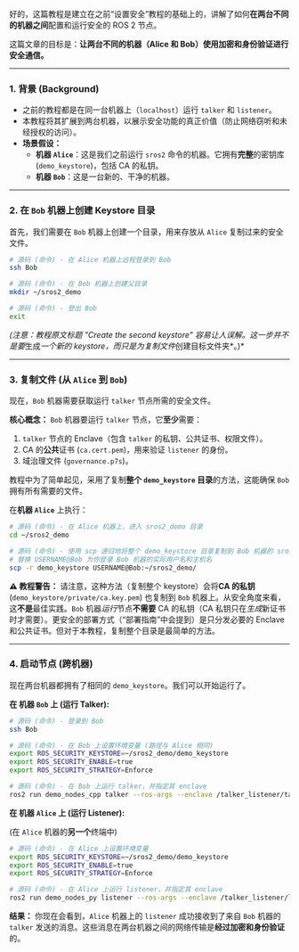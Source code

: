 好的，这篇教程是建立在之前“设置安全”教程的基础上的，讲解了如何**在两台不同的机器之间**配置和运行安全的 ROS 2 节点。

这篇文章的目标是：**让两台不同的机器（Alice 和 Bob）使用加密和身份验证进行安全通信。**

-----

### 1\. 背景 (Background)

  * 之前的教程都是在同一台机器上（`localhost`）运行 `talker` 和 `listener`。
  * 本教程将其扩展到两台机器，以展示安全功能的真正价值（防止网络窃听和未经授权的访问）。
  * **场景假设：**
      * **机器 `Alice`**：这是我们之前运行 `sros2` 命令的机器。它拥有**完整**的密钥库 (`demo_keystore`)，包括 CA 的私钥。
      * **机器 `Bob`**：这是一台新的、干净的机器。

-----

### 2\. 在 `Bob` 机器上创建 Keystore 目录

首先，我们需要在 `Bob` 机器上创建一个目录，用来存放从 `Alice` 复制过来的安全文件。

```bash
# 源码 (命令) - 在 Alice 机器上远程登录到 Bob
ssh Bob

# 源码 (命令) - 在 Bob 机器上创建父目录
mkdir ~/sros2_demo

# 源码 (命令) - 登出 Bob
exit
```

*(注意：教程原文标题 "Create the second keystore" 容易让人误解。这一步并不是要*生成*一个新的 keystore，而只是为复制文件*创建目标文件夹\*。)\*

-----

### 3\. 复制文件 (从 `Alice` 到 `Bob`)

现在，`Bob` 机器需要获取运行 `talker` 节点所需的安全文件。

**核心概念：**
`Bob` 机器要运行 `talker` 节点，它**至少**需要：

1.  `talker` 节点的 Enclave（包含 `talker` 的私钥、公共证书、权限文件）。
2.  CA 的**公共**证书 (`ca.cert.pem`)，用来验证 `listener` 的身份。
3.  域治理文件 (`governance.p7s`)。

教程中为了简单起见，采用了复制**整个 `demo_keystore` 目录**的方法，这能确保 `Bob` 拥有所有需要的文件。

在**机器 `Alice`** 上执行：

```bash
# 源码 (命令) - 在 Alice 机器上，进入 sros2_demo 目录
cd ~/sros2_demo

# 源码 (命令) - 使用 scp 递归地将整个 demo_keystore 目录复制到 Bob 机器的 sros2_demo 目录下
# 替换 USERNAME@Bob 为你登录 Bob 机器的实际用户名和主机名
scp -r demo_keystore USERNAME@Bob:~/sros2_demo/
```

**⚠️ 教程警告：**
请注意，这种方法（复制整个 keystore）会将**CA 的私钥** (`demo_keystore/private/ca.key.pem`) 也复制到 `Bob` 机器上。从安全角度来看，这**不是**最佳实践。`Bob` 机器*运行*节点**不需要** CA 的私钥（CA 私钥只在*生成*新证书时才需要）。更安全的部署方式（“部署指南”中会提到）是只分发必要的 Enclave 和公共证书。但对于本教程，复制整个目录是最简单的方法。

-----

### 4\. 启动节点 (跨机器)

现在两台机器都拥有了相同的 `demo_keystore`。我们可以开始运行了。

**在 机器 `Bob` 上 (运行 Talker):**

```bash
# 源码 (命令) - 登录到 Bob
ssh Bob

# 源码 (命令) - 在 Bob 上设置环境变量 (路径与 Alice 相同)
export ROS_SECURITY_KEYSTORE=~/sros2_demo/demo_keystore
export ROS_SECURITY_ENABLE=true
export ROS_SECURITY_STRATEGY=Enforce

# 源码 (命令) - 在 Bob 上运行 talker，并指定其 enclave
ros2 run demo_nodes_cpp talker --ros-args --enclave /talker_listener/talker
```

**在 机器 `Alice` 上 (运行 Listener):**

(在 `Alice` 机器的**另一个**终端中)

```bash
# 源码 (命令) - 在 Alice 上设置环境变量
export ROS_SECURITY_KEYSTORE=~/sros2_demo/demo_keystore
export ROS_SECURITY_ENABLE=true
export ROS_SECURITY_STRATEGY=Enforce

# 源码 (命令) - 在 Alice 上运行 listener，并指定其 enclave
ros2 run demo_nodes_py listener --ros-args --enclave /talker_listener/listener
```

**结果：**
你现在会看到，`Alice` 机器上的 `listener` 成功接收到了来自 `Bob` 机器的 `talker` 发送的消息。这些消息在两台机器之间的网络传输是**经过加密和身份验证**的。